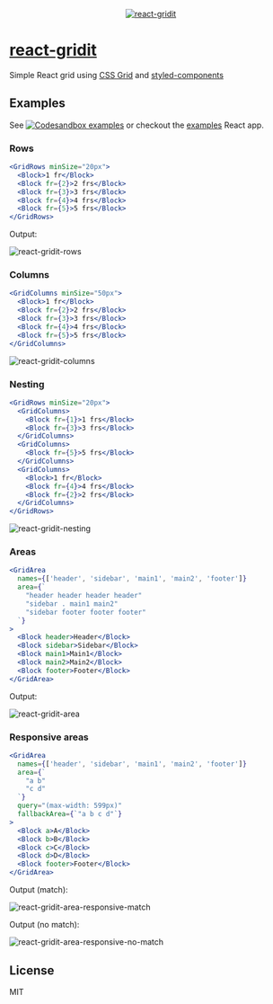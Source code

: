 <p align="center">
	<a href="https://www.npmjs.org/package/react-gridit">
  	<img src="https://github.com/nem035/react-gridit/blob/master/logo.png" alt="react-gridit">
  </a>
</p>

# [react-gridit](https://www.npmjs.org/package/react-gridit)

Simple React grid using [CSS Grid](https://developer.mozilla.org/en-US/docs/Web/CSS/CSS_Grid_Layout) and [styled-components](https://www.styled-components.com/)

## Examples

See [![Codesandbox examples](https://codesandbox.io/static/img/play-codesandbox.svg)](https://codesandbox.io/s/10p4l2m33) or checkout the [examples](https://github.com/nem035/react-gridit/tree/master/examples) React app.

### Rows

```jsx
<GridRows minSize="20px">
  <Block>1 fr</Block>
  <Block fr={2}>2 frs</Block>
  <Block fr={3}>3 frs</Block>
  <Block fr={4}>4 frs</Block>
  <Block fr={5}>5 frs</Block>
</GridRows>
```

Output:

<img src="https://github.com/nem035/react-gridit/blob/master/examples/rows.png" alt="react-gridit-rows">

### Columns

```jsx
<GridColumns minSize="50px">
  <Block>1 fr</Block>
  <Block fr={2}>2 frs</Block>
  <Block fr={3}>3 frs</Block>
  <Block fr={4}>4 frs</Block>
  <Block fr={5}>5 frs</Block>
</GridColumns>
```

<img src="https://github.com/nem035/react-gridit/blob/master/examples/columns.png" alt="react-gridit-columns">

### Nesting

```jsx
<GridRows minSize="20px">
  <GridColumns>
    <Block fr={1}>1 frs</Block>
    <Block fr={3}>3 frs</Block>
  </GridColumns>
  <GridColumns>
    <Block fr={5}>5 frs</Block>
  </GridColumns>
  <GridColumns>
    <Block>1 fr</Block>
    <Block fr={4}>4 frs</Block>
    <Block fr={2}>2 frs</Block>
  </GridColumns>
</GridRows>
```

<img src="https://github.com/nem035/react-gridit/blob/master/examples/nesting.png" alt="react-gridit-nesting">

### Areas

```jsx
<GridArea
  names={['header', 'sidebar', 'main1', 'main2', 'footer']}
  area={`
    "header header header header"
    "sidebar . main1 main2"
    "sidebar footer footer footer"
  `}
>
  <Block header>Header</Block>
  <Block sidebar>Sidebar</Block>
  <Block main1>Main1</Block>
  <Block main2>Main2</Block>
  <Block footer>Footer</Block>
</GridArea>
```

Output:

<img src="https://github.com/nem035/react-gridit/blob/master/examples/area.png" alt="react-gridit-area">

### Responsive areas

```jsx
<GridArea
  names={['header', 'sidebar', 'main1', 'main2', 'footer']}
  area={`
    "a b"
    "c d"
  `}
  query="(max-width: 599px)"
  fallbackArea={`"a b c d"`}
>
  <Block a>A</Block>
  <Block b>B</Block>
  <Block c>C</Block>
  <Block d>D</Block>
  <Block footer>Footer</Block>
</GridArea>
```

Output (match):

<img src="https://github.com/nem035/react-gridit/blob/master/examples/area-responsive-match.png" alt="react-gridit-area-responsive-match">

Output (no match):

<img src="https://github.com/nem035/react-gridit/blob/master/examples/area-responsive-no-match.png" alt="react-gridit-area-responsive-no-match">

## License

MIT
